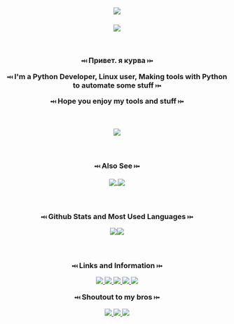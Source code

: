 <!-- Intro name -->
<h1 align="center">
    <a href="https://Kourva.github.io">
        <img src="https://readme-typing-svg.demolab.com?font=Rubik+Vinyl&duration=3000&pause=1000&color=ff22ff&width=135&lines=%3C%2F++Kourva++%2F%3E" />
    </a>
</h1>


<!-- Trophies -->
<h3 align="center">
    <img align="center" src="https://github-profile-trophy.vercel.app/?username=Kourva&theme=matrix&no-bg=true&no-frame=false&column=6&row=1&margin-w=10" />
    <br><br><br>
    <p>⤟ Привет. я курва ⤠</p>
    <p>⤟ I'm a Python Developer, Linux user, Making tools with Python to automate some stuff ⤠</p>
    <p>⤟ Hope you enjoy my tools and stuff ⤠</p>
    <br>
</h3>


<!-- Streak stats -->
<p align="center">
<img align="center" src="https://streak-stats.demolab.com?user=Kourva&theme=hacker&border_radius=5.0&background=DD272700&ring=00FF00&fire=545454&currStreakNum=FFFFFF&sideNums=8F8F8F&sideLabels=00FF00&dates=FFFFFF&border=FFFFFF" />
</p>

<!-- Extra pins -->
<h3 align="center">
    <br>
    <p> ⤟ Also See ⤠ </p>
    <a href="https://github.com/Kourva/PyLomba">
        <img align="center" src="https://github-readme-stats.vercel.app/api/pin/?username=Kourva&repo=PyLomba&theme=transparent&show_owner=true" />
    </a>
    <a href="https://github.com/Kourva/DedSecApp">
        <img align="center" src="https://github-readme-stats.vercel.app/api/pin/?username=Kourva&repo=DedSecApp&theme=transparent&show_owner=true" />
    </a>
    


<!-- Github Stats and Most used languages-->
<h3 align="center">
    <br>
    <p>⤟ Github Stats and Most Used Languages ⤠</p>
    <p align="center">
        <img src="https://github-readme-stats.vercel.app/api?username=Kourva&show_icons=true&theme=transparent&hide_border=true&show_icons=true&include_all_commits=true&count_private=true&line_height=28&ring_color=00ff00" /><img src="https://github-readme-stats.vercel.app/api/top-langs/?username=Kourva&hide_border=true&theme=transparent&layout=compact&langs_count=10" />
    </p>
</h3>


<!-- Links -->
<h3 align="center">
    <br>
    <p> ⤟ Links and Information ⤠ <p>
    <a href="https://github.com/Kourva?tab=followers">
        <img src="https://img.shields.io/github/followers/Kourva?logoColor=black&style=social">
    </a>
    <a href="#">
        <img src="https://img.shields.io/github/stars/Kourva?logo=TrustPilot&logoColor=red&style=social">
    </a>
    <a href="https://Kourva.t.me">
        <img src="https://img.shields.io/badge/Telegram-Kourva-blue?logo=telegram&style=social&logoColor=blue">
    </a>
    <a href="https://Kourva.github.io">
        <img src="https://img.shields.io/badge/Website-Kourva.github.io-blue?style=social&logo=Aiqfome">
    </a>
    <a href="https://github.com/SlavPH">
        <img src="https://img.shields.io/badge/Github-Old%20account-red?style=social&logo=github">
    </a>
    <br>
    <p> ⤟ Shoutout to my bros ⤠ </p>
    <a href="https://github.com/DoIKnowWhoYouI">
        <img src="https://img.shields.io/badge/Who%20I%20Am-Do%20You%3F-green?style=social&logo=github">
    </a>
    <a href="https://github.com/V2Valerie">
        <img src="https://img.shields.io/badge/Valerie-V2-green?style=social&logo=github">
    </a>
    <a href="https://github.com/evil-kiss">
        <img src="https://img.shields.io/badge/Evil-Kiss-green?style=social&logo=github">
    </a>
</h3>
